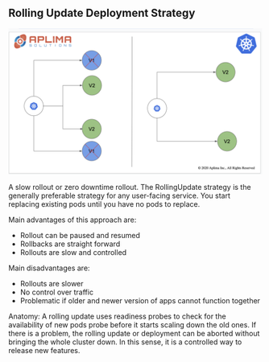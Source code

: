 ## Rolling Update Deployment Strategy

![Rolling update](../images/rollingUpdate.png)

A slow rollout or zero downtime rollout. The RollingUpdate strategy is the generally preferable strategy for any user-facing service. You start replacing existing pods until you have no pods to replace.

Main advantages of this approach are:
* Rollout can be paused and resumed
* Rollbacks are straight forward
* Rollouts are slow and controlled

Main disadvantages are:
* Rollouts are slower
* No control over traffic
* Problematic if older and newer version of apps cannot function together

Anatomy: A rolling update uses readiness probes to check for the availability of new pods probe before it starts scaling down the old ones. If there is a problem, the rolling update or deployment can be aborted without bringing the whole cluster down. In this sense, it is a controlled way to release new features. 